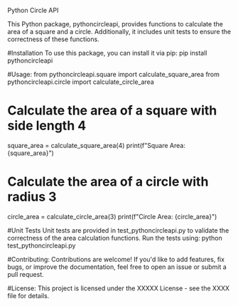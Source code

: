 Python Circle API

This Python package, pythoncircleapi, provides functions to calculate the area of a square and a circle. Additionally, it includes unit tests to ensure the correctness of these functions.

#Installation
To use this package, you can install it via pip:
pip install pythoncircleapi

#Usage:
from pythoncircleapi.square import calculate_square_area
from pythoncircleapi.circle import calculate_circle_area

# Calculate the area of a square with side length 4
square_area = calculate_square_area(4)
print(f"Square Area: {square_area}")

# Calculate the area of a circle with radius 3
circle_area = calculate_circle_area(3)
print(f"Circle Area: {circle_area}")

#Unit Tests
Unit tests are provided in test_pythoncircleapi.py to validate the correctness of the area calculation functions. Run the tests using:
python test_pythoncircleapi.py

#Contributing:
Contributions are welcome! If you'd like to add features, fix bugs, or improve the documentation, feel free to open an issue or submit a pull request.

#License:
This project is licensed under the XXXXX License - see the XXXX file for details.
